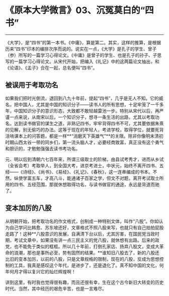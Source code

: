 # 《原本大学微言》03、沉冤莫白的“四书”

------

《大学》，是“四书”的第一本书。《中庸》，算是第二。其实，这样的推算，是根据历来“四书”印本的编排次序而说的。说实在一点，《大学》是孔子的学生、曾子（参）所写的一篇学习心得论文。《中庸》是曾子的学生、也是孔子的孙子、子思写的一篇学习心得论文。从宋代开始，把编入《礼记》中的这两篇论文抽出，和《论语》、《孟子》合在一起，总名便叫“四书”。

## 被误用于考取功名

如果我们把时光倒流，退回到八九十年前，提起“四书”，几乎是无人不知。它的威名，把中国人，尤其是中国的知识分子――读书人的所有思想，十足牢笼了一千多年，中国知识分子的意识形态，大致都不敢轻越雷池一步。特别从宋代以后，再严谨一点来说，从南宋以后，一个知识分子，想寻一条生活的出路，尤其以考取功名，达到读书做官的谋生之道，非熟记四书，牢牢背得四书不可，尤其要依据朱熹的见解，别无偷巧的办法。这等于现在的年轻人，考进学校，取得学位，就要死背活啃课本上的问答题，都是一样**“消磨天下英雄气”**的关限。除非你像明末清初时期山西太谷一带的同乡们，第一流头脑人才，必要经商致富，真正没有这个勇气和胆识的，才勉勉强强去读书考功名。

元、明以后到清朝六七百年来，所谓三级取士的阶梯，由县试考秀才，进而从乡试（全省会考）考取举人，到全国大考，进京考进士，中状元，始终不离开四书、五经――《诗经》、《尚书》、《易经》、《礼记》、《春秋》，这一连串编成的书本。不然，纵使学富五车，才高八斗，能通诸子百家之学，但文不对题，离开考试取士所用的四书、五经范围，那就休想取得功名，与读书做官的通途，永远是背道而驰了。

## 变本加厉的八股

从明朝开始，把考取功名的作文格式，创制成一种特别文体，叫作“八股”。你如认为自己学问比韩愈、苏东坡还好，文章格式不照八股来写，也就只有自己拍拍屁股走路了！这种**八股意识的发展，自满清下台以后，尤其厉害，在国民党当政时期，考试文章中，如果没有讲一点三民主义的党八股，就休想有出路。后来的政党，也不能免于类似的框框。所以几十年前，打倒孔家店、扬弃八股文，变成大革命的浪潮，那也是事所必至，势有固然的结果。**谁知旧八股去了，新的八股还比旧的变本加厉，以前的八股，只是文章规格的限制，现在的八股，反成为思想控制的工具，我真是感叹这个年代，是进步了，还是退化了。真不知中国的文化，何年何月才得以复兴它的灿烂辉煌啊！

讲到这里，有时我也觉得很有趣，而且还很有幸，生在这个古今新旧大转变的历史时代。当然，其中经历的艰危辛苦，也是一言难尽。

